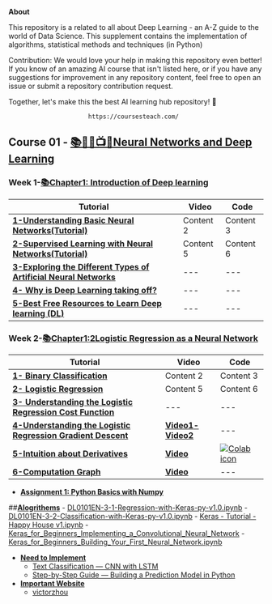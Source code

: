 **About**

This repository is a related to all about Deep Learning - an A-Z guide to the world of Data Science. This supplement contains the implementation of algorithms, statistical methods and techniques (in Python)

Contribution: We would love your help in making this repository even better! If you know of an amazing AI course that isn't listed here, or if you have any suggestions for improvement in any repository content, feel free to open an issue or submit a repository contribution request.

Together, let's make this the best AI learning hub repository! 🚀

                          https://coursesteach.com/


## Course 01  - [📚🧑‍🎓📺📝Neural Networks and Deep Learning]([https://github.com/hussain0048/Deep-Learning-with-Keras/tree/master/Alogrithems](https://coursesteach.com/course/view.php?id=181))
### Week 1-[**📚Chapter1: Introduction of Deep learning**]()
| Tutorial  | Video | Code|
|---|---|---|
| [**1-Understanding Basic Neural Networks(Tutorial)**](https://medium.com/@Coursesteach/deep-learning-part-1-86757cf5a0c3) | Content 2 | Content 3 |
| [**2-Supervised Learning with Neural Networks(Tutorial)**](https://medium.com/@Coursesteach/deep-learning-part-2-ba1c433d051b) | Content 5 | Content 6 |
|[**3-Exploring the Different Types of Artificial Neural Networks**](https://medium.com/@Coursesteach/deep-learning-part-4-906b292a9fbf)|---|---|
|[**4- Why is Deep Learning taking off?**](https://medium.com/@Coursesteach/deep-learning-part-3-2f65e2b67c2)|---|---|
|[**5-Best Free Resources to Learn Deep learning (DL)**](https://medium.com/@Coursesteach/best-free-resources-to-learn-deep-learning-dl-a301d809c41d)|---|---|
   
### Week 2-[**📚Chapter1:2Logistic Regression as a Neural Network**]()
| Tutorial | Video | Code |
|---|---|---|
| [**1- Binary Classification**](https://medium.com/@Coursesteach/deep-learning-part-5-365a718c7f9b) | Content 2 | Content 3 |
|[**2-  Logistic Regression**](https://medium.com/@Coursesteach/deep-learning-part-6-f266039e1820) | Content 5 | Content 6 |
|[**3- Understanding the Logistic Regression Cost Function**](https://medium.com/@Coursesteach/deep-learning-part-7-6e78057a9ca6)|---|---|
|[**4-Understanding the Logistic Regression Gradient Descent**](https://medium.com/@Coursesteach/deep-learning-part-8-05718b250906)|[**Video1**](https://drive.google.com/file/d/1RbY5DMHBROBxoo1E9J5JzLOLNOqrucTy/view)[**-Video2**](https://www.youtube.com/watch?v=hfMk-kjRv4c&ab_channel=SebastianLague)|---|
|[**5-Intuition about Derivatives**](https://medium.com/@Coursesteach/deep-learning-part-9-51f3f2a32a80)|[**Video**](https://drive.google.com/file/d/1agLgVt0VuFA_knJVgM9bJu6JzvS2qIyL/view)|[![Colab icon](https://img.shields.io/badge/Colab-Open-blue.svg?logo=colab&logoColor=white)]([https://github.com/hussain0048/Machine-Learning/blob/master/Simple_Linear_Regression_using_scikit_learn.ipynb](https://github.com/hussain0048/Deep-Learning/blob/master/Python_Basics_With_Numpy_v3.ipynb))|
|[**6-Computation Graph**](https://medium.com/@Coursesteach/deep-learning-part-10-computation-graph-44cf88d8a507)|[**Video**](https://drive.google.com/file/d/1mKrtl70Hk_mkvAxtz6UOi57L2Owhef8J/view)|---|
 
   - [**Assignment 1: Python Basics with Numpy**](https://github.com/hussain0048/Deep-Learning/blob/master/Python_Basics_With_Numpy_v3.ipynb)
   
 ##[**Alogrithems**](https://github.com/hussain0048/Deep-Learning-with-Keras/tree/master/Alogrithems)
    -  [DL0101EN-3-1-Regression-with-Keras-py-v1.0.ipynb](https://github.com/hussain0048/Deep-Learning-with-Keras/blob/master/Alogrithems/DL0101EN-3-1-Regression-with-Keras-py-v1.0.ipynb)
    -  [DL0101EN-3-2-Classification-with-Keras-py-v1.0.ipynb](https://github.com/hussain0048/Deep-Learning-with-Keras/blob/master/Alogrithems/DL0101EN-3-2-Classification-with-Keras-py-v1.0.ipynb)
    -   [Keras - Tutorial - Happy House v1.ipynb](https://github.com/hussain0048/Deep-Learning-with-Keras/blob/master/Alogrithems/Keras%20-%20Tutorial%20-%20Happy%20House%20v1.ipynb)
    -   [Keras_for_Beginners_Implementing_a_Convolutional_Neural_Network](https://github.com/hussain0048/Deep-Learning-with-Keras/blob/master/Alogrithems/Keras_for_Beginners_Implementing_a_Convolutional_Neural_Network%20(1).ipynb)
    -   [Keras_for_Beginners_Building_Your_First_Neural_Network.ipynb](https://github.com/hussain0048/Deep-Learning-with-Keras/blob/master/Alogrithems/Keras_for_Beginners_Building_Your_First_Neural_Network.ipynb)

 * [**Need to Implement**]()
    * [Text Classification — CNN with LSTM](https://anandsarank.medium.com/cnn-with-lstm-for-text-classification-53d18e5f7f5c)
    * [Step-by-Step Guide — Building a Prediction Model in Python](https://towardsdatascience.com/step-by-step-guide-building-a-prediction-model-in-python-ac441e8b9e8b)
 * [**Important Website**]()
    *  [victorzhou](https://victorzhou.com/)

